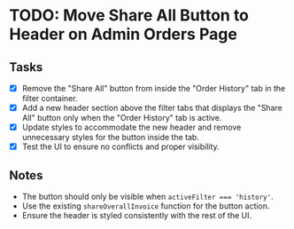 # TODO: Move Share All Button to Header on Admin Orders Page

## Tasks
- [x] Remove the "Share All" button from inside the "Order History" tab in the filter container.
- [x] Add a new header section above the filter tabs that displays the "Share All" button only when the "Order History" tab is active.
- [x] Update styles to accommodate the new header and remove unnecessary styles for the button inside the tab.
- [x] Test the UI to ensure no conflicts and proper visibility.

## Notes
- The button should only be visible when `activeFilter === 'history'`.
- Use the existing `shareOverallInvoice` function for the button action.
- Ensure the header is styled consistently with the rest of the UI.

